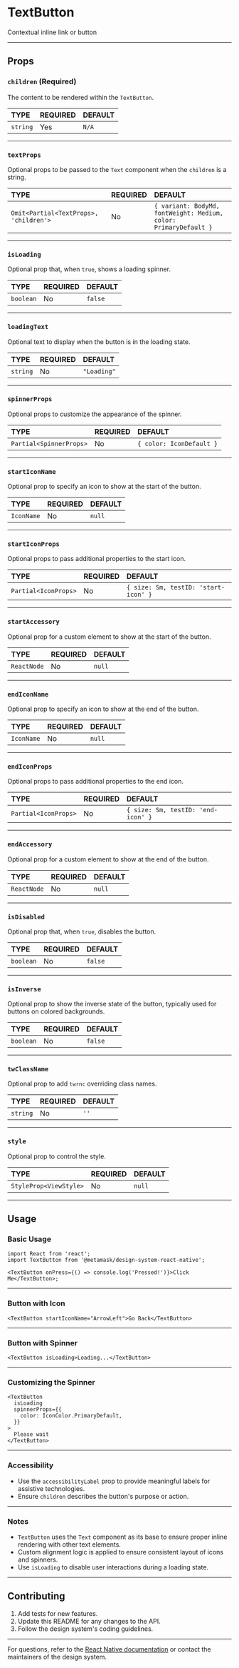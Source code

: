 # TextButton

Contextual inline link or button

---

## Props

### `children` (Required)

The content to be rendered within the `TextButton`.

| TYPE     | REQUIRED | DEFAULT |
| :------- | :------- | :------ |
| `string` | Yes      | `N/A`   |

---

### `textProps`

Optional props to be passed to the `Text` component when the `children` is a string.

| TYPE                                   | REQUIRED | DEFAULT                                                          |
| :------------------------------------- | :------- | :--------------------------------------------------------------- |
| `Omit<Partial<TextProps>, 'children'>` | No       | `{ variant: BodyMd, fontWeight: Medium, color: PrimaryDefault }` |

---

### `isLoading`

Optional prop that, when `true`, shows a loading spinner.

| TYPE      | REQUIRED | DEFAULT |
| :-------- | :------- | :------ |
| `boolean` | No       | `false` |

---

### `loadingText`

Optional text to display when the button is in the loading state.

| TYPE     | REQUIRED | DEFAULT     |
| :------- | :------- | :---------- |
| `string` | No       | `"Loading"` |

---

### `spinnerProps`

Optional props to customize the appearance of the spinner.

| TYPE                    | REQUIRED | DEFAULT                  |
| :---------------------- | :------- | :----------------------- |
| `Partial<SpinnerProps>` | No       | `{ color: IconDefault }` |

---

### `startIconName`

Optional prop to specify an icon to show at the start of the button.

| TYPE       | REQUIRED | DEFAULT |
| :--------- | :------- | :------ |
| `IconName` | No       | `null`  |

---

### `startIconProps`

Optional props to pass additional properties to the start icon.

| TYPE                 | REQUIRED | DEFAULT                              |
| :------------------- | :------- | :----------------------------------- |
| `Partial<IconProps>` | No       | `{ size: Sm, testID: 'start-icon' }` |

---

### `startAccessory`

Optional prop for a custom element to show at the start of the button.

| TYPE        | REQUIRED | DEFAULT |
| :---------- | :------- | :------ |
| `ReactNode` | No       | `null`  |

---

### `endIconName`

Optional prop to specify an icon to show at the end of the button.

| TYPE       | REQUIRED | DEFAULT |
| :--------- | :------- | :------ |
| `IconName` | No       | `null`  |

---

### `endIconProps`

Optional props to pass additional properties to the end icon.

| TYPE                 | REQUIRED | DEFAULT                            |
| :------------------- | :------- | :--------------------------------- |
| `Partial<IconProps>` | No       | `{ size: Sm, testID: 'end-icon' }` |

---

### `endAccessory`

Optional prop for a custom element to show at the end of the button.

| TYPE        | REQUIRED | DEFAULT |
| :---------- | :------- | :------ |
| `ReactNode` | No       | `null`  |

---

### `isDisabled`

Optional prop that, when `true`, disables the button.

| TYPE      | REQUIRED | DEFAULT |
| :-------- | :------- | :------ |
| `boolean` | No       | `false` |

---

### `isInverse`

Optional prop to show the inverse state of the button, typically used for buttons on colored backgrounds.

| TYPE      | REQUIRED | DEFAULT |
| :-------- | :------- | :------ |
| `boolean` | No       | `false` |

---

### `twClassName`

Optional prop to add `twrnc` overriding class names.

| TYPE     | REQUIRED | DEFAULT |
| :------- | :------- | :------ |
| `string` | No       | `''`    |

---

### `style`

Optional prop to control the style.

| TYPE                   | REQUIRED | DEFAULT |
| :--------------------- | :------- | :------ |
| `StyleProp<ViewStyle>` | No       | `null`  |

---

## Usage

### Basic Usage

```tsx
import React from 'react';
import TextButton from '@metamask/design-system-react-native';

<TextButton onPress={() => console.log('Pressed!')}>Click Me</TextButton>;
```

---

### Button with Icon

```tsx
<TextButton startIconName="ArrowLeft">Go Back</TextButton>
```

---

### Button with Spinner

```tsx
<TextButton isLoading>Loading...</TextButton>
```

---

### Customizing the Spinner

```tsx
<TextButton
  isLoading
  spinnerProps={{
    color: IconColor.PrimaryDefault,
  }}
>
  Please wait
</TextButton>
```

---

### Accessibility

- Use the `accessibilityLabel` prop to provide meaningful labels for assistive technologies.
- Ensure `children` describes the button's purpose or action.

---

### Notes

- `TextButton` uses the `Text` component as its base to ensure proper inline rendering with other text elements.
- Custom alignment logic is applied to ensure consistent layout of icons and spinners.
- Use `isLoading` to disable user interactions during a loading state.

---

## Contributing

1. Add tests for new features.
2. Update this README for any changes to the API.
3. Follow the design system's coding guidelines.

---

For questions, refer to the [React Native documentation](https://reactnative.dev/docs) or contact the maintainers of the design system.
